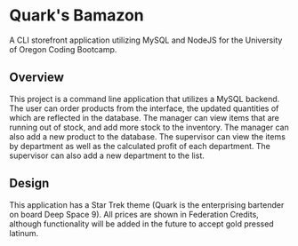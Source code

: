 # Quark's Bamazon
A CLI storefront application utilizing MySQL and NodeJS for the University of Oregon Coding Bootcamp.

## Overview

This project is a command line application that utilizes a MySQL backend. The user can order products from the interface, the updated quantities of which are reflected in the database.
The manager can view items that are running out of stock, and add more stock to the inventory. The manager can also add a new product to the database.
The supervisor can view the items by department as well as the calculated profit of each department. The supervisor can also add a new department to the list.

## Design

This application has a Star Trek theme (Quark is the enterprising bartender on board Deep Space 9). All prices are shown in Federation Credits, although functionality will be added in the future to accept gold pressed latinum.
